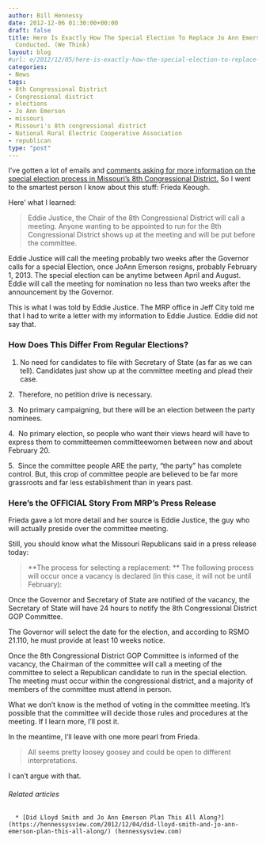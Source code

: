 ```yaml
---
author: Bill Hennessy
date: 2012-12-06 01:30:00+00:00
draft: false
title: Here Is Exactly How The Special Election To Replace Jo Ann Emerson Will Be
  Conducted. (We Think)
layout: blog
#url: e/2012/12/05/here-is-exactly-how-the-special-election-to-replace-jo-ann-emerson-will-be-conducted-we-think/
categories:
- News
tags:
- 8th Congressional District
- Congressional district
- elections
- Jo Ann Emerson
- missouri
- Missouri's 8th congressional district
- National Rural Electric Cooperative Association
- republican
type: "post"
---
```


I’ve gotten a lot of emails and [comments asking for more information on the special election process in Missouri’s 8th Congressional District.](https://hennessysview.com/2012/12/04/did-lloyd-smith-and-jo-ann-emerson-plan-this-all-along/) So I went to the smartest person I know about this stuff: Frieda Keough.

Here’ what I learned:


> Eddie Justice, the Chair of the 8th Congressional District will call a meeting. Anyone wanting to be appointed to run for the 8th Congressional District shows up at the meeting and will be put before the committee.

Eddie Justice will call the meeting probably two weeks after the Governor calls for a special Election, once JoAnn Emerson resigns, probably February 1, 2013. The special election can be anytime between April and August. Eddie will call the meeting for nomination no less than two weeks after the announcement by the Governor.

This is what I was told by Eddie Justice. The MRP office in Jeff City told me that I had to write a letter with my information to Eddie Justice. Eddie did not say that.




### How Does This Differ From Regular Elections?


1. No need for candidates to file with Secretary of State (as far as we can tell). Candidates just show up at the committee meeting and plead their case.

2.  Therefore, no petition drive is necessary.

3.  No primary campaigning, but there will be an election between the party nominees.

4.  No primary election, so people who want their views heard will have to express them to committeemen committeewomen between now and about February 20.

5.  Since the committee people ARE the party, “the party” has complete control. But, this crop of committee people are believed to be far more grassroots and far less establishment than in years past.


### Here’s the OFFICIAL Story From MRP’s Press Release


Frieda gave a lot more detail and her source is Eddie Justice, the guy who will actually preside over the committee meeting.

Still, you should know what the Missouri Republicans said in a press release today:


> **The process for selecting a replacement:
**
The following process will occur once a vacancy is declared (in this case, it will not be until February):

Once the Governor and Secretary of State are notified of the vacancy, the Secretary of State will have 24 hours to notify the 8th Congressional District GOP Committee.

The Governor will select the date for the election, and according to RSMO 21.110, he must provide at least 10 weeks notice.

Once the 8th Congressional District GOP Committee is informed of the vacancy, the Chairman of the committee will call a meeting of the committee to select a Republican candidate to run in the special election. The meeting must occur within the congressional district, and a majority of members of the committee must attend in person.


What we don’t know is the method of voting in the committee meeting. It’s possible that the committee will decide those rules and procedures at the meeting. If I learn more, I’ll post it.

In the meantime, I’ll leave with one more pearl from Frieda.


> All seems pretty loosey goosey and could be open to different interpretations.


I can’t argue with that.


###### Related articles





	  * [Did Lloyd Smith and Jo Ann Emerson Plan This All Along?](https://hennessysview.com/2012/12/04/did-lloyd-smith-and-jo-ann-emerson-plan-this-all-along/) (hennessysview.com)


